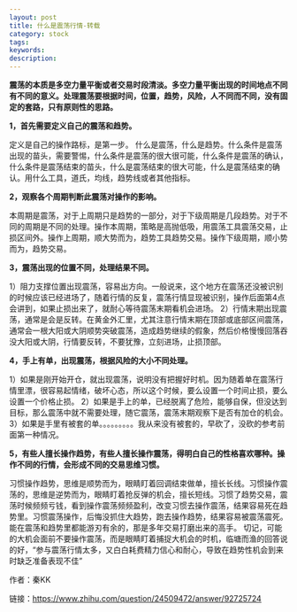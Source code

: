 ```yaml
---
layout: post
title: 什么是震荡行情-转载
category: stock
tags: 
keywords: 
description: 
---
```




**震荡的本质是多空力量平衡或者交易时段清淡。多空力量平衡出现的时间地点不同有不同的意义。处理震荡要根据时间，位置，趋势，风险，人不同而不同，没有固定的套路，只有原则性的思路。**

**1，首先需要定义自己的震荡和趋势。**

定义是自己的操作路标，是第一步。
什么是震荡，什么是趋势。什么条件是震荡出现的苗头，需要警惕，什么条件是震荡的很大很可能，什么条件是震荡的确认，什么条件是震荡结束的苗头，什么是震荡结束的很大可能，什么是震荡结束的确认。用什么工具，道氏，均线，趋势线或者其他指标。


**2，观察各个周期判断此震荡对操作的影响。**

本周期是震荡，对于上周期只是趋势的一部分，对于下级周期是几段趋势。对于不同的周期是不同的处理。操作本周期，策略是高抛低吸，用震荡工具震荡交易，止损区间外。操作上周期，顺大势而为，趋势工具趋势交易。操作下级周期，顺小势而为，趋势交易。


**3，震荡出现的位置不同，处理结果不同。**

1）阻力支撑位置出现震荡，容易出方向。一般说来，这个地方在震荡还没被识别的时候应该已经进场了，随着行情的反复，震荡行情显现被识别，操作后面第4点会讲到，如果止损出来了，就耐心等待震荡末期看机会进场。
2）行情末期出现震荡，通常是会是反转。在黄金外汇里，尤其注意行情末期在顶部或底部区间震荡，通常会一根大阳或大阴顺势突破震荡，造成趋势继续的假象，然后价格慢慢回落吞没大阳或大阴，行情要反转，不要犹豫，立刻进场，止损顶部。



**4，手上有单，出现震荡，根据风险的大小不同处理。**

1）如果是刚开始开仓，就出现震荡，说明没有把握好时机。因为随着单在震荡行情里漂，很容易起情绪，破坏心态，所以这个时候，要么设置一个时间止损，要么设置一个价格止损。
2）如果是手上的单，已经脱离了危险，能够自保，但没达到目标，那么震荡中就不需要处理，随它震荡，震荡末期观察下是否有加仓的机会。
3）如果是手里有被套的单。。。。。。。。。我从来没有被套的，早砍了，没砍的参考前面第一种情况。


**5，有些人擅长操作趋势，有些人擅长操作震荡，得明白自己的性格喜欢哪种。操作不同的行情，会形成不同的交易思维习惯。**

习惯操作趋势，思维是顺势而为，眼睛盯着回调结束做单，擅长长线。习惯操作震荡的，思维是逆势而为，眼睛盯着抢反弹的机会，擅长短线。习惯了趋势交易，震荡时候频频亏钱，看到操作震荡频频盈利，改变习惯去操作震荡，结果容易死在趋势里。习惯震荡操作，后悔没抓住大趋势，跑去操作趋势，结果容易被震荡震死。能在震荡和趋势里都能游刃有余的，那是多年交易打磨出来的高手。
切记，可能的大机会面前不要操作震荡，而是眼睛盯着捕捉大机会的时机，临塘而渔的回答说的好，“参与震荡行情太多，又白白耗费精力信心和耐心，导致在趋势性机会到来时缺乏准备表现不佳”


作者：秦KK

链接：https://www.zhihu.com/question/24509472/answer/92725724


